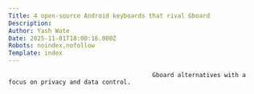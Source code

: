 ```yaml
---
Title: 4 open-source Android keyboards that rival Gboard
Description: 
Author: Yash Wate
Date: 2025-11-01T18:00:16.000Z
Robots: noindex,nofollow
Template: index
---
```


                                            Gboard alternatives with a focus on privacy and data control.
                                        